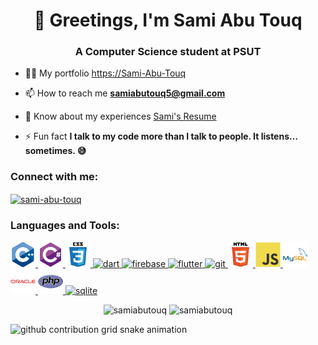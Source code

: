 <h1 align="center">🔹 Greetings, I'm Sami Abu Touq</h1>
<h3 align="center">A Computer Science student at PSUT</h3>

- 👨‍💻 My portfolio [https://Sami-Abu-Touq](https://samiabutouq.github.io/Sami-Abu-Touq/)

- 📫 How to reach me **samiabutouq5@gmail.com**

- 📄 Know about my experiences [Sami's Resume](https://github.com/SamiAbuTouq/Sami-Abu-Touq/blob/main/Sami_Abu_Touq.pdf)

- ⚡ Fun fact **I talk to my code more than I talk to people. It listens… sometimes. 😅**

<h3 align="left">Connect with me:</h3>
<p align="left">
<a href="https://linkedin.com/in/sami-abu-touq" target="blank"><img align="center" src="https://raw.githubusercontent.com/rahuldkjain/github-profile-readme-generator/master/src/images/icons/Social/linked-in-alt.svg" alt="sami-abu-touq" height="30" width="40" /></a>
</p>

<h3 align="left">Languages and Tools:</h3>
<p align="left"><a href="https://www.w3schools.com/cpp/" target="_blank" rel="noreferrer"> <img src="https://raw.githubusercontent.com/devicons/devicon/master/icons/cplusplus/cplusplus-original.svg" alt="cplusplus" width="40" height="40"/> </a> <a href="https://www.w3schools.com/cs/" target="_blank" rel="noreferrer"> <img src="https://raw.githubusercontent.com/devicons/devicon/master/icons/csharp/csharp-original.svg" alt="csharp" width="40" height="40"/> </a> <a href="https://www.w3schools.com/css/" target="_blank" rel="noreferrer"> <img src="https://raw.githubusercontent.com/devicons/devicon/master/icons/css3/css3-original-wordmark.svg" alt="css3" width="40" height="40"/> </a> <a href="https://dart.dev" target="_blank" rel="noreferrer"> <img src="https://www.vectorlogo.zone/logos/dartlang/dartlang-icon.svg" alt="dart" width="40" height="40"/> </a> <a href="https://firebase.google.com/" target="_blank" rel="noreferrer"> <img src="https://www.vectorlogo.zone/logos/firebase/firebase-icon.svg" alt="firebase" width="40" height="40"/> </a> <a href="https://flutter.dev" target="_blank" rel="noreferrer"> <img src="https://www.vectorlogo.zone/logos/flutterio/flutterio-icon.svg" alt="flutter" width="40" height="40"/> </a> <a href="https://git-scm.com/" target="_blank" rel="noreferrer"> <img src="https://www.vectorlogo.zone/logos/git-scm/git-scm-icon.svg" alt="git" width="40" height="40"/> </a> <a href="https://www.w3.org/html/" target="_blank" rel="noreferrer"> <img src="https://raw.githubusercontent.com/devicons/devicon/master/icons/html5/html5-original-wordmark.svg" alt="html5" width="40" height="40"/> </a> <a href="https://developer.mozilla.org/en-US/docs/Web/JavaScript" target="_blank" rel="noreferrer"> <img src="https://raw.githubusercontent.com/devicons/devicon/master/icons/javascript/javascript-original.svg" alt="javascript" width="40" height="40"/> </a> <a href="https://www.mysql.com/" target="_blank" rel="noreferrer"> <img src="https://raw.githubusercontent.com/devicons/devicon/master/icons/mysql/mysql-original-wordmark.svg" alt="mysql" width="40" height="40"/> </a> <a href="https://www.oracle.com/" target="_blank" rel="noreferrer"> <img src="https://raw.githubusercontent.com/devicons/devicon/master/icons/oracle/oracle-original.svg" alt="oracle" width="40" height="40"/> </a> <a href="https://www.php.net" target="_blank" rel="noreferrer"> <img src="https://raw.githubusercontent.com/devicons/devicon/master/icons/php/php-original.svg" alt="php" width="40" height="40"/> </a> <a href="https://www.sqlite.org/" target="_blank" rel="noreferrer"> <img src="https://www.vectorlogo.zone/logos/sqlite/sqlite-icon.svg" alt="sqlite" width="40" height="40"/> </a> </p>




<p align="center">
  <img src="https://github-readme-stats.vercel.app/api?username=samiabutouq&show_icons=true&locale=en&theme=github" alt="samiabutouq" height="200" />
  <img src="https://github-readme-streak-stats.herokuapp.com/?user=samiabutouq&theme=github" alt="samiabutouq" height="200" />
</p>


<!-- Proudly created with GPRM ( https://gprm.itsvg.in ) -->
<!-- Proudly created with GPRM ( https://gprm.itsvg.in ) -->

<picture>
  <source media="(prefers-color-scheme: dark)" srcset="https://raw.githubusercontent.com/SamiAbuTouq/SamiAbuTouq/output/github-snake-dark.svg" />
  <source media="(prefers-color-scheme: light)" srcset="https://raw.githubusercontent.com/SamiAbuTouq/SamiAbuTouq/output/github-snake-light.svg" />
  <img alt="github contribution grid snake animation" src="https://raw.githubusercontent.com/SamiAbuTouq/SamiAbuTouq/output/github-snake.svg" />
</picture>

